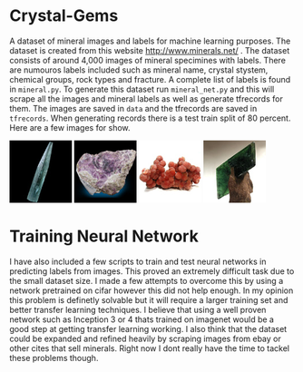 # Crystal-Gems
A dataset of mineral images and labels for machine learning purposes. The dataset is created from this website http://www.minerals.net/ . The dataset consists of around 4,000 images of mineral specimines with labels. There are numouros labels included such as mineral name, crystal stystem, chemical groups, rock types and fracture.  A complete list of labels is found in `mineral.py`. To generate this dataset run `mineral_net.py` and this will scrape all the images and mineral labels as well as generate tfrecords for them. The images are saved in `data` and the tfrecords are saved in `tfrecords`. When generating records there is a test train split of 80 percent. Here are a few images for show.

![alt tag](https://github.com/loliverhennigh/Crystal-Gems/blob/master/data/aquamarine/aquamarine-terminated-pyramidal-brazil-thb.jpg)
![alt tag](https://github.com/loliverhennigh/Crystal-Gems/blob/master/data/clinochlore/clinochlore-kammererite-woods-chrome-thb.jpg)
![alt tag](https://github.com/loliverhennigh/Crystal-Gems/blob/master/data/inesite/inesite-botryoidal-wessels-s-africa-t.jpg)
![alt tag](https://github.com/loliverhennigh/Crystal-Gems/blob/master/data/vivianite/vivianite-tomokoni-potosi-bolivia-t.jpg)


# Training Neural Network
I have also included a few scripts to train and test neural networks in predicting labels from images. This proved an extremely difficult task due to the small dataset size. I made a few attempts to overcome this by using a network pretrained on cifar however this did not help enough. In my opinion this problem is definetly solvable but it will require a larger training set and better transfer learning techniques. I believe that using a well proven network such as Inception 3 or 4 thats trained on imagenet would be a good step at getting transfer learning working. I also think that the dataset could be expanded and refined heavily by scraping images from ebay or other cites that sell minerals. Right now I dont really have the time to tackel these problems though.
